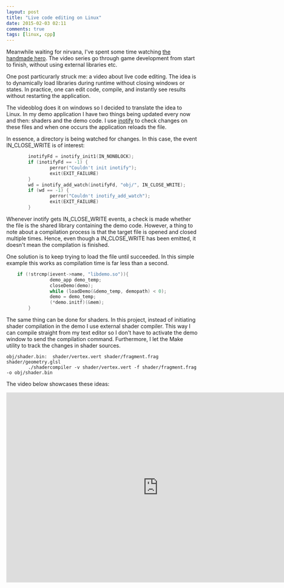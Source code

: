 ```yaml
---
layout: post
title: "Live code editing on Linux"
date: 2015-02-03 02:11
comments: true
tags: [linux, cpp]
---
```


Meanwhile waiting for nirvana, I've spent some time watching [the handmade hero](https://handmadehero.org/). The video series go through game development from start to finish, without using external libraries etc.

 One post particurarly struck me: a video about live code editing. The idea is to dynamically load libraries during runtime without closing windows or states. In practice, one can edit code, compile, and instantly see results without restarting the application. 

The videoblog does it on windows so I decided to translate the idea to Linux. In my demo application I have two things being updated every now and then: shaders and the demo code. I use [inotify](http://man7.org/linux/man-pages/man7/inotify.7.html) to check changes on these files and when one occurs the application reloads the file.

In essence, a directory is being watched for changes. In this case, the event IN_CLOSE_WRITE is of interest:

``` cpp
        inotifyFd = inotify_init1(IN_NONBLOCK);                                 
        if (inotifyFd == -1) {                                                  
                perror("Couldn't init inotify");                                
                exit(EXIT_FAILURE)                                              
        }                                                                       
        wd = inotify_add_watch(inotifyFd, "obj/", IN_CLOSE_WRITE);              
        if (wd == -1) {                                                         
                perror("Couldn't inotify_add_watch");                           
                exit(EXIT_FAILURE)                                              
        }                                                                       
```

Whenever inotify gets IN_CLOSE_WRITE events, a check is made whether the file is the shared library containing the demo code. However, a thing to note about a compilation process is that the target file is opened and closed multiple times. Hence, even though a IN_CLOSE_WRITE has been emitted, it doesn't mean the compilation is finished.

One solution is to keep trying to load the file until succeeded. In this simple example this works as compilation time is far less than a second.

``` cpp
	if (!strcmp(ievent->name, "libdemo.so")){
                demo_app demo_temp;                        
                closeDemo(demo);                           
                while (loadDemo(&demo_temp, demopath) < 0); 
                demo = demo_temp;                       
                (*demo.initf)(&mem);                    
        }   
```

The same thing can be done for shaders. In this project, instead of initiating shader compilation in the demo I use external shader compiler. This way I can compile straight from my text editor so I don't have to activate the demo window to send the compilation command. Furthermore, I let the Make utility to track the changes in shader sources. 

``` make
obj/shader.bin:  shader/vertex.vert shader/fragment.frag shader/geometry.glsl   
        ./shadercompiler -v shader/vertex.vert -f shader/fragment.frag -o obj/shader.bin
```

The video below showcases these ideas:

<iframe width="800" height="500" src="https://www.youtube.com/embed/PED2py0oABY" frameborder="0" allowfullscreen></iframe>



